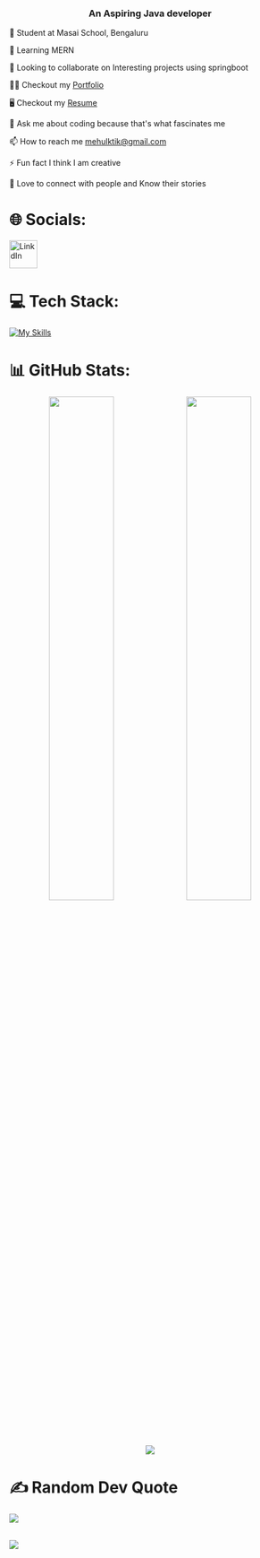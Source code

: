 
<h3 align="center">An Aspiring Java developer</h3>


🔭 Student at Masai School, Bengaluru

🌱 Learning MERN

👯 Looking to collaborate on Interesting projects using springboot

👨‍💻 Checkout my <a href="https://mehul-kanjariya.github.io/" target="_blank">Portfolio</a>  

🖥  Checkout my <a href="https://drive.google.com/file/d/1Jl0rrOTxr3cPVZteR_TIWVdVXadnv8HS/view?usp=share_link" target="_blank">Resume</a>

💬 Ask me about coding because that's what fascinates me

📫 How to reach me mehulktik@gmail.com

⚡ Fun fact I think I am creative

👯 Love to connect with people and Know their stories

<h1>🌐 Socials:</h1>

<a href="https://www.linkedin.com/in/mehul-kr-365573137/" target="_blank"> <img src="https://user-images.githubusercontent.com/112845916/210266033-93619fb0-ca98-45e7-ae8f-9a613c1176a8.svg" alt="LinkdIn" width="50px" height="50px"/> </a>


<h1>💻 Tech Stack:</h1>

[![My Skills](https://skillicons.dev/icons?i=js,html,css,react,redux,git,vercel,vscode)](https://skillicons.dev)

# 📊 GitHub Stats:
<p align="left">

<p align="center">
  <img width="48%" src="https://github-readme-stats.vercel.app/api?username=Mehul-Kanjariya&show_icons=true&theme=default&count_private=true" />
  <img width="48%" src="https://github-readme-streak-stats.herokuapp.com/?user=Mehul-Kanjariya&theme=default" />
  <img src="https://github-readme-stats.vercel.app/api/top-langs/?username=Mehul-Kanjariya&theme=default&count_private=true" align="center" />
</p>

<h1>✍️ Random Dev Quote</h1>

![](https://quotes-github-readme.vercel.app/api?type=horizontal&theme=default)

</br>
<img src="https://camo.githubusercontent.com/705a24382a6f19d9df456083acea08e6961e7887156b1bb7c0992343f2d35698/68747470733a2f2f6d69726f2e6d656469756d2e636f6d2f6d61782f313430302f312a735636304a686c594c344964576a634e764b544a52412e706e67"/>


